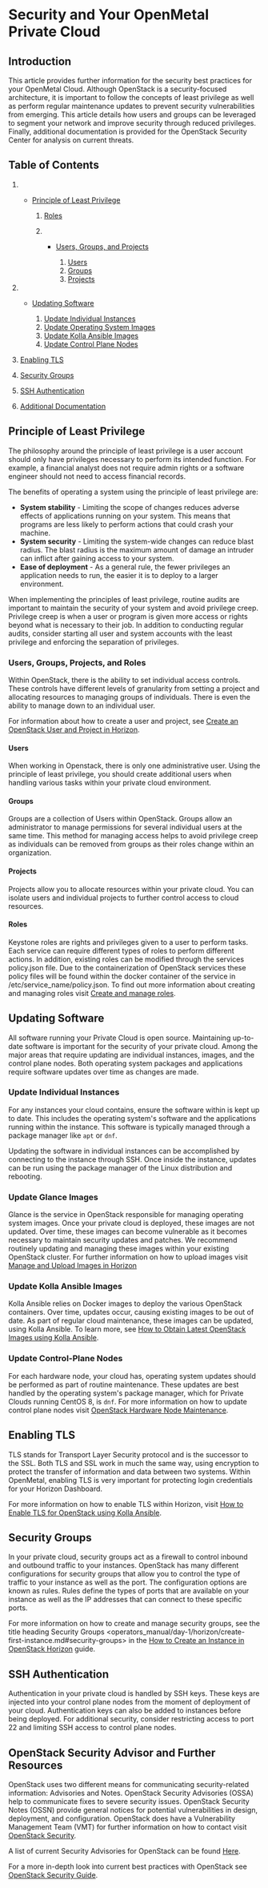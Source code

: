 # Security and Your OpenMetal Private Cloud

## Introduction

This article provides further information for the security best
practices for your OpenMetal Cloud. Although OpenStack is a
security-focused architecture, it is important to follow the concepts of
least privilege as well as perform regular maintenance updates to
prevent security vulnerabilities from emerging. This article details how
users and groups can be leveraged to segment your network and improve
security through reduced privileges. Finally, additional documentation
is provided for the OpenStack Security Center for analysis on current
threats.

## Table of Contents

1.    - [Principle of Least
        Privilege](operators_manual/day-4/security/security-best-practices.md#principle-of-least-privilege)
        
        1.  [Roles](operators_manual/day-4/security/security-best-practices.md#roles)
        
        2.    - [Users, Groups, and
                Projects](operators_manual/day-4/security/security-best-practices.md#users-groups-and-projects)
                
                1.  [Users](operators_manual/day-4/security/security-best-practices.md#users)
                2.  [Groups](operators_manual/day-4/security/security-best-practices.md#groups)
                3.  [Projects](operators_manual/day-4/security/security-best-practices.md#projects)

2.    - [Updating
        Software](operators_manual/day-4/security/security-best-practices.md#updating-software)
        
        1.  [Update Individual
            Instances](operators_manual/day-4/security/security-best-practices.md#update-individual-instances)
        2.  [Update Operating System
            Images](operators_manual/day-4/security/security-best-practices.md#update-operating-system-images)
        3.  [Update Kolla Ansible
            Images](operators_manual/day-4/security/security-best-practices#update-kolla-ansible-images)
        4.  [Update Control Plane
            Nodes](operators_manual/day-4/security/security-best-practices.md#update-control-plane-nodes)

3.  [Enabling
    TLS](operators_manual/day-4/security/security-best-practices.md#enabling-tls)

4.  [Security
    Groups](operators_manual/day-4/security/security-best-practices.md#security-groups)

5.  [SSH
    Authentication](operators_manual/day-4/security/security-best-practices.md#ssh-authentication)

6.  [Additional
    Documentation](operators_manual/day-4/security/security-best-practices.md#additional-documentation)

## Principle of Least Privilege

The philosophy around the principle of least privilege is a user account
should only have privileges necessary to perform its intended function.
For example, a financial analyst does not require admin rights or a
software engineer should not need to access financial records.

The benefits of operating a system using the principle of least
privilege are:

  - **System stability** - Limiting the scope of changes reduces adverse
    effects of applications running on your system. This means that
    programs are less likely to perform actions that could crash your
    machine.
  - **System security** - Limiting the system-wide changes can reduce
    blast radius. The blast radius is the maximum amount of damage an
    intruder can inflict after gaining access to your system.
  - **Ease of deployment** - As a general rule, the fewer privileges an
    application needs to run, the easier it is to deploy to a larger
    environment.

When implementing the principles of least privilege, routine audits are
important to maintain the security of your system and avoid privilege
creep. Privilege creep is when a user or program is given more access or
rights beyond what is necessary to their job. In addition to conducting
regular audits, consider starting all user and system accounts with the
least privilege and enforcing the separation of privileges.

### Users, Groups, Projects, and Roles

Within OpenStack, there is the ability to set individual access
controls. These controls have different levels of granularity from
setting a project and allocating resources to managing groups of
individuals. There is even the ability to manage down to an individual
user.

For information about how to create a user and project, see [Create an
OpenStack User and Project in
Horizon](operators_manual/day-1/horizon/create-user-project.rs).

#### Users

When working in Openstack, there is only one administrative user. Using
the principle of least privilege, you should create additional users
when handling various tasks within your private cloud environment.

#### Groups

Groups are a collection of Users within OpenStack. Groups allow an
administrator to manage permissions for several individual users at the
same time. This method for managing access helps to avoid privilege
creep as individuals can be removed from groups as their roles change
within an organization.

#### Projects

Projects allow you to allocate resources within your private cloud. You
can isolate users and individual projects to further control access to
cloud resources.

#### Roles

Keystone roles are rights and privileges given to a user to perform
tasks. Each service can require different types of roles to perform
different actions. In addition, existing roles can be modified through
the services policy.json file. Due to the containerization of OpenStack
services these policy files will be found within the docker container of
the service in /etc/service\_name/policy.json. To find out more
information about creating and managing roles visit [Create and manage
roles](https://docs.openstack.org/horizon/latest/admin/admin-manage-roles.html).

## Updating Software

All software running your Private Cloud is open source. Maintaining
up-to-date software is important for the security of your private cloud.
Among the major areas that require updating are individual instances,
images, and the control plane nodes. Both operating system packages and
applications require software updates over time as changes are made.

### Update Individual Instances

For any instances your cloud contains, ensure the software within is
kept up to date. This includes the operating system's software and the
applications running within the instance. This software is typically
managed through a package manager like `apt` or `dnf`.

Updating the software in individual instances can be accomplished by
connecting to the instance through SSH. Once inside the instance,
updates can be run using the package manager of the Linux distribution
and rebooting.

### Update Glance Images

Glance is the service in OpenStack responsible for managing operating
system images. Once your private cloud is deployed, these images are not
updated. Over time, these images can become vulnerable as it becomes
necessary to maintain security updates and patches. We recommend
routinely updating and managing these images within your existing
OpenStack cluster. For further information on how to upload images visit
[Manage and Upload Images in
Horizon](operators_manual/day-1/horizon/images.md)

### Update Kolla Ansible Images

Kolla Ansible relies on Docker images to deploy the various OpenStack
containers. Over time, updates occur, causing existing images to be out
of date. As part of regular cloud maintenance, these images can be
updated, using Kolla Ansible. To learn more, see [How to Obtain Latest
OpenStack Images using Kolla
Ansible](operators_manual/day-2/maintenance.md#how-to-obtain-latest-openstack-images-using-kolla-ansible).

### Update Control-Plane Nodes

For each hardware node, your cloud has, operating system updates should
be performed as part of routine maintenance. These updates are best
handled by the operating system's package manager, which for Private
Clouds running CentOS 8, is `dnf`. For more information on how to update
control plane nodes visit [OpenStack Hardware Node
Maintenance](operators_manual/day-2/maintenance.md).

## Enabling TLS

TLS stands for Transport Layer Security protocol and is the successor to
the SSL. Both TLS and SSL work in much the same way, using encryption to
protect the transfer of information and data between two systems. Within
OpenMetal, enabling TLS is very important for protecting login
credentials for your Horizon Dashboard.

For more information on how to enable TLS within Horizon, visit [How to
Enable TLS for OpenStack using Kolla
Ansible](operators_manual/day-4/kolla-ansible/enable-tls.md).

## Security Groups

In your private cloud, security groups act as a firewall to control
inbound and outbound traffic to your instances. OpenStack has many
different configurations for security groups that allow you to control
the type of traffic to your instance as well as the port. The
configuration options are known as rules. Rules define the types of
ports that are available on your instance as well as the IP addresses
that can connect to these specific ports.

For more information on how to create and manage security groups, see
the title heading <span class="title-ref">Security Groups
\<operators\_manual/day-1/horizon/create-first-instance.md\#security-groups\></span>
in the [How to Create an Instance in OpenStack
Horizon](operators_manual/day-1/horizon/create-first-instance.md)
guide.

## SSH Authentication

Authentication in your private cloud is handled by SSH keys. These keys
are injected into your control plane nodes from the moment of deployment
of your cloud. Authentication keys can also be added to instances before
being deployed. For additional security, consider restricting access to
port 22 and limiting SSH access to control plane nodes.

## OpenStack Security Advisor and Further Resources

OpenStack uses two different means for communicating security-related
information: Advisories and Notes. OpenStack Security Advisories (OSSA)
help to communicate fixes to severe security issues. OpenStack Security
Notes (OSSN) provide general notices for potential vulnerabilities in
design, deployment, and configuration. OpenStack does have a
Vulnerability Management Team (VMT) for further information on how to
contact visit [OpenStack Security](https://security.openstack.org/).

A list of current Security Advisories for OpenStack can be found
[Here](https://security.openstack.org/ossalist.html).

For a more in-depth look into current best practices with OpenStack see
[OpenStack Security Guide](https://docs.openstack.org/security-guide/).
